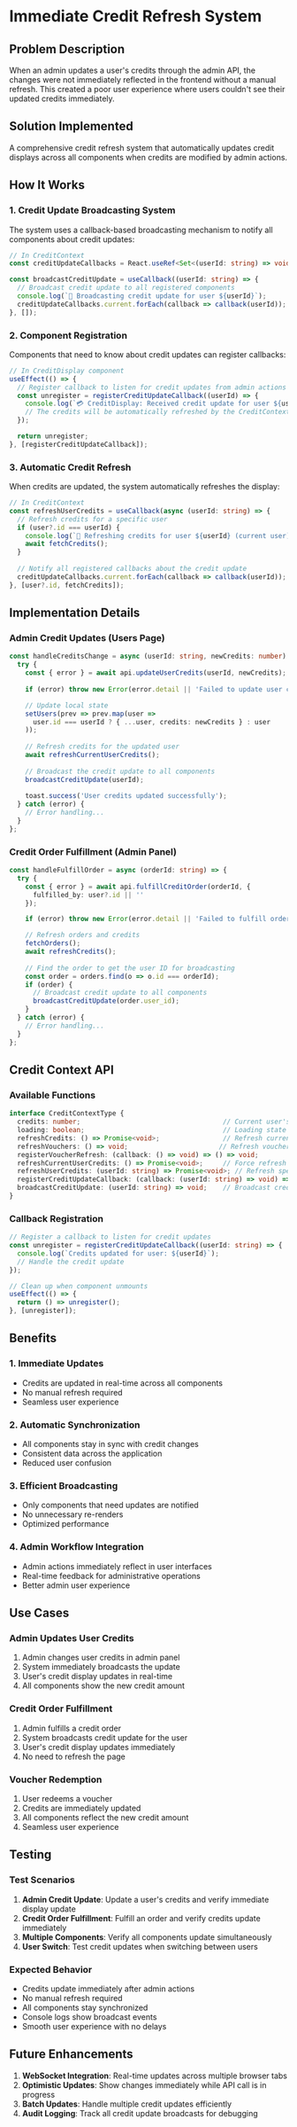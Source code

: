 # Immediate Credit Refresh System

## Problem Description

When an admin updates a user's credits through the admin API, the changes were not immediately reflected in the frontend without a manual refresh. This created a poor user experience where users couldn't see their updated credits immediately.

## Solution Implemented

A comprehensive credit refresh system that automatically updates credit displays across all components when credits are modified by admin actions.

## How It Works

### 1. **Credit Update Broadcasting System**

The system uses a callback-based broadcasting mechanism to notify all components about credit updates:

```typescript
// In CreditContext
const creditUpdateCallbacks = React.useRef<Set<(userId: string) => void>>(new Set());

const broadcastCreditUpdate = useCallback((userId: string) => {
  // Broadcast credit update to all registered components
  console.log(`📢 Broadcasting credit update for user ${userId}`);
  creditUpdateCallbacks.current.forEach(callback => callback(userId));
}, []);
```

### 2. **Component Registration**

Components that need to know about credit updates can register callbacks:

```typescript
// In CreditDisplay component
useEffect(() => {
  // Register callback to listen for credit updates from admin actions
  const unregister = registerCreditUpdateCallback((userId) => {
    console.log(`💳 CreditDisplay: Received credit update for user ${userId}`);
    // The credits will be automatically refreshed by the CreditContext
  });

  return unregister;
}, [registerCreditUpdateCallback]);
```

### 3. **Automatic Credit Refresh**

When credits are updated, the system automatically refreshes the display:

```typescript
// In CreditContext
const refreshUserCredits = useCallback(async (userId: string) => {
  // Refresh credits for a specific user
  if (user?.id === userId) {
    console.log(`🔄 Refreshing credits for user ${userId} (current user)`);
    await fetchCredits();
  }
  
  // Notify all registered callbacks about the credit update
  creditUpdateCallbacks.current.forEach(callback => callback(userId));
}, [user?.id, fetchCredits]);
```

## Implementation Details

### **Admin Credit Updates (Users Page)**

```typescript
const handleCreditsChange = async (userId: string, newCredits: number) => {
  try {
    const { error } = await api.updateUserCredits(userId, newCredits);
    
    if (error) throw new Error(error.detail || 'Failed to update user credits');

    // Update local state
    setUsers(prev => prev.map(user => 
      user.id === userId ? { ...user, credits: newCredits } : user
    ));
    
    // Refresh credits for the updated user
    await refreshCurrentUserCredits();
    
    // Broadcast the credit update to all components
    broadcastCreditUpdate(userId);
    
    toast.success('User credits updated successfully');
  } catch (error) {
    // Error handling...
  }
};
```

### **Credit Order Fulfillment (Admin Panel)**

```typescript
const handleFulfillOrder = async (orderId: string) => {
  try {
    const { error } = await api.fulfillCreditOrder(orderId, { 
      fulfilled_by: user?.id || '' 
    });

    if (error) throw new Error(error.detail || 'Failed to fulfill order');

    // Refresh orders and credits
    fetchOrders();
    await refreshCredits();
    
    // Find the order to get the user ID for broadcasting
    const order = orders.find(o => o.id === orderId);
    if (order) {
      // Broadcast credit update to all components
      broadcastCreditUpdate(order.user_id);
    }
  } catch (error) {
    // Error handling...
  }
};
```

## Credit Context API

### **Available Functions**

```typescript
interface CreditContextType {
  credits: number;                                    // Current user's credits
  loading: boolean;                                   // Loading state
  refreshCredits: () => Promise<void>;                // Refresh current user's credits
  refreshVouchers: () => void;                       // Refresh voucher data
  registerVoucherRefresh: (callback: () => void) => () => void;
  refreshCurrentUserCredits: () => Promise<void>;     // Force refresh current user credits
  refreshUserCredits: (userId: string) => Promise<void>; // Refresh specific user's credits
  registerCreditUpdateCallback: (callback: (userId: string) => void) => () => void;
  broadcastCreditUpdate: (userId: string) => void;    // Broadcast credit update to all components
}
```

### **Callback Registration**

```typescript
// Register a callback to listen for credit updates
const unregister = registerCreditUpdateCallback((userId: string) => {
  console.log(`Credits updated for user: ${userId}`);
  // Handle the credit update
});

// Clean up when component unmounts
useEffect(() => {
  return () => unregister();
}, [unregister]);
```

## Benefits

### 1. **Immediate Updates**
- Credits are updated in real-time across all components
- No manual refresh required
- Seamless user experience

### 2. **Automatic Synchronization**
- All components stay in sync with credit changes
- Consistent data across the application
- Reduced user confusion

### 3. **Efficient Broadcasting**
- Only components that need updates are notified
- No unnecessary re-renders
- Optimized performance

### 4. **Admin Workflow Integration**
- Admin actions immediately reflect in user interfaces
- Real-time feedback for administrative operations
- Better admin user experience

## Use Cases

### **Admin Updates User Credits**
1. Admin changes user credits in admin panel
2. System immediately broadcasts the update
3. User's credit display updates in real-time
4. All components show the new credit amount

### **Credit Order Fulfillment**
1. Admin fulfills a credit order
2. System broadcasts credit update for the user
3. User's credit display updates immediately
4. No need to refresh the page

### **Voucher Redemption**
1. User redeems a voucher
2. Credits are immediately updated
3. All components reflect the new credit amount
4. Seamless user experience

## Testing

### **Test Scenarios**
1. **Admin Credit Update**: Update a user's credits and verify immediate display update
2. **Credit Order Fulfillment**: Fulfill an order and verify credits update immediately
3. **Multiple Components**: Verify all components update simultaneously
4. **User Switch**: Test credit updates when switching between users

### **Expected Behavior**
- Credits update immediately after admin actions
- No manual refresh required
- All components stay synchronized
- Console logs show broadcast events
- Smooth user experience with no delays

## Future Enhancements

1. **WebSocket Integration**: Real-time updates across multiple browser tabs
2. **Optimistic Updates**: Show changes immediately while API call is in progress
3. **Batch Updates**: Handle multiple credit updates efficiently
4. **Audit Logging**: Track all credit update broadcasts for debugging
